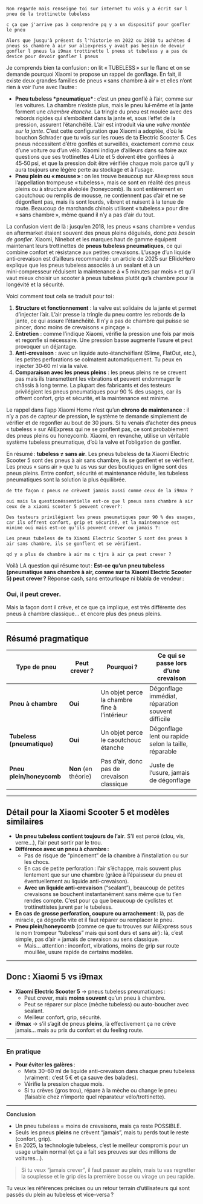 ```
Non regarde mais renseigne toi sur internet tu vois y a écrit sur l pneu de la trottinette tubeless 

c ça que j'arrive pas à comprendre pq y a un dispositif pour gonfler le pneu 

Alors que jusqu'à présent ds l'historie en 2022 ou 2018 tu achètes d pneus ss chambre à air sur aliexpress y avait pas besoin de devoir gonfler l pneus la i9max trottinette l pneus st tubeless y a pas de device pour devoir gonfler l pneus
```

Je comprends bien ta confusion : on lit « TUBELESS » sur le flanc et on se demande pourquoi Xiaomi te propose un rappel de gonflage. En fait, il existe deux grandes familles de pneus « sans chambre à air » et elles n’ont rien à voir l’une avec l’autre :

- **Pneu tubeless \*pneumatique\*** : c’est un pneu gonflé à l’air, comme sur les voitures. La chambre n’existe plus, mais le pneu lui‑même et la jante forment une *chambre étanche*. La tringle du pneu est moulée avec des rebords rigides qui s’emboîtent dans la jante et, sous l’effet de la pression, assurent l’étanchéité. L’air est introduit via une *valve montée sur la jante*. C’est cette configuration que Xiaomi a adoptée, d’où le bouchon Schrader que tu vois sur les roues de ta Electric Scooter 5. Ces pneus nécessitent d’être gonflés et surveillés, exactement comme ceux d’une voiture ou d’un vélo. Xiaomi indique d’ailleurs dans sa foire aux questions que ses trottinettes 4 Lite et 5 doivent être gonflées à 45‑50 psi, et que la pression doit être vérifiée chaque mois parce qu’il y aura toujours une légère perte au stockage et à l’usage.
- **Pneu plein ou « mousse »** : on les trouve beaucoup sur Aliexpress sous l’appellation trompeuse « tubeless », mais ce sont en réalité des pneus pleins ou à structure alvéolée (honeycomb). Ils sont entièrement en caoutchouc ou remplis de mousse, ne contiennent pas d’air et ne se dégonflent pas, mais ils sont lourds, vibrent et nuisent à la tenue de route. Beaucoup de marchands chinois utilisent « tubeless » pour dire « sans chambre », même quand il n’y a pas d’air du tout.

La confusion vient de là : jusqu’en 2018, les pneus « sans chambre » vendus en aftermarket étaient souvent des pneus pleins déguisés, donc *pas besoin de gonfler*. Xiaomi, Ninebot et les marques haut de gamme équipent maintenant leurs trottinettes de **pneus tubeless pneumatiques**, ce qui combine confort et résistance aux petites crevaisons. L’usage d’un liquide anti‑crevaison est d’ailleurs recommandé : un article de 2025 sur ERideHero explique que les pneus tubeless associés à un sealant et à un mini‑compresseur réduisent la maintenance à « 5 minutes par mois » et qu’il vaut mieux choisir un scooter à pneus tubeless plutôt qu’à chambre pour la longévité et la sécurité.

Voici comment tout cela se traduit pour toi :

1. **Structure et fonctionnement** : la valve est solidaire de la jante et permet d’injecter l’air. L’air presse la tringle du pneu contre les rebords de la jante, ce qui assure l’étanchéité. Il n’y a pas de chambre qui puisse se pincer, donc moins de crevaisons « pinçage ».
2. **Entretien** : comme l’indique Xiaomi, vérifie la pression une fois par mois et regonfle si nécessaire. Une pression basse augmente l’usure et peut provoquer un déjantage.
3. **Anti‑crevaison** : avec un liquide auto‑étanchéifiant (Slime, FlatOut, etc.), les petites perforations se colmatent automatiquement. Tu peux en injecter 30‑60 ml via la valve.
4. **Comparaison avec les pneus pleins** : les pneus pleins ne se crevent pas mais ils transmettent les vibrations et peuvent endommager le châssis à long terme. La plupart des fabricants et des testeurs privilégient les pneus pneumatiques pour 90 % des usages, car ils offrent confort, grip et sécurité, et la maintenance est minime.

Le rappel dans l’app Xiaomi Home n’est qu’un **chrono de maintenance** : il n’y a pas de capteur de pression, le système te demande simplement de vérifier et de regonfler au bout de 30 jours. Si tu venais d’acheter des pneus « tubeless » sur AliExpress qui ne se gonflent pas, ce sont probablement des pneus pleins ou honeycomb. Xiaomi, en revanche, utilise un véritable système tubeless pneumatique, d’où la valve et l’obligation de gonfler.

En résumé : **tubeless ≠ sans air**. Les pneus tubeless de ta Xiaomi Electric Scooter 5 sont des pneus à air sans chambre, ils se gonflent et se vérifient. Les pneus « sans air » que tu as vus sur des boutiques en ligne sont des pneus pleins. Entre confort, sécurité et maintenance réduite, les tubeless pneumatiques sont la solution la plus équilibrée.

```
de tte façon c pneus ne crèvent jamais aussi comme ceux de la i9max ?

oui mais la questionéssentielle est-ce que l pneus sans chambre à air ceux de a xiaomi scooter 5 peuvent crever?: 

Des testeurs privilégient les pneus pneumatiques pour 90 % des usages, car ils offrent confort, grip et sécurité, et la maintenance est minime oui mais est-ce qu'ils peuvent crever ou jamais ?: 

Les pneus tubeless de ta Xiaomi Electric Scooter 5 sont des pneus à air sans chambre, ils se gonflent et se vérifient. 

qd y a plus de chambre à air ms c tjrs à air ça peut crever ?
```

Voilà LA question qui résume tout :
 **Est-ce qu’un pneu tubeless (pneumatique sans chambre à air, comme sur ta Xiaomi Electric Scooter 5) peut crever ?**
 Réponse cash, sans entourloupe ni blabla de vendeur :

### **Oui, il peut crever.**

Mais la façon dont il crève, et ce que ça implique, est très différente des pneus à chambre classique… et encore plus des pneus pleins.

------

## **Résumé pragmatique**

| Type de pneu               | Peut crever ?        | Pourquoi ?                                   | Ce qui se passe lors d’une crevaison                 |
| -------------------------- | -------------------- | -------------------------------------------- | ---------------------------------------------------- |
| **Pneu à chambre**         | **Oui**              | Un objet perce la chambre fine à l’intérieur | Dégonflage immédiat, réparation souvent difficile    |
| **Tubeless (pneumatique)** | **Oui**              | Un objet perce le caoutchouc étanche         | Dégonflage lent ou rapide selon la taille, réparable |
| **Pneu plein/honeycomb**   | **Non** (en théorie) | Pas d’air, donc pas de crevaison classique   | Juste de l’usure, jamais de dégonflage               |

------

## **Détail pour la Xiaomi Scooter 5 et modèles similaires**

- **Un pneu tubeless contient toujours de l’air**. S’il est percé (clou, vis, verre…), l’air peut sortir par le trou.
- **Différence avec un pneu à chambre :**
  - Pas de risque de “pincement” de la chambre à l’installation ou sur les chocs.
  - En cas de petite perforation : l’air s’échappe, mais souvent plus lentement que sur une chambre (grâce à l’épaisseur du pneu et éventuellement au liquide anti-crevaison).
  - **Avec un liquide anti-crevaison** (“sealant”), beaucoup de petites crevaisons se bouchent instantanément sans même que tu t’en rendes compte. C’est pour ça que beaucoup de cyclistes et trottinettistes jurent par le tubeless.
- **En cas de grosse perforation, coupure ou arrachement** : là, pas de miracle, ça dégonfle vite et il faut réparer ou remplacer le pneu.
- **Pneu plein/honeycomb** (comme ce que tu trouves sur AliExpress sous le nom trompeur “tubeless” mais qui sont durs et sans air) : là, c’est simple, pas d’air = jamais de crevaison au sens classique.
  - Mais… attention : inconfort, vibrations, moins de grip sur route mouillée, usure rapide de certains modèles.

------

## **Donc : Xiaomi 5 vs i9max**

- **Xiaomi Electric Scooter 5** → pneus tubeless pneumatiques :
  - Peut crever, mais **moins souvent** qu’un pneu à chambre.
  - Peut se réparer sur place (mèche tubeless) ou auto-boucher avec sealant.
  - Meilleur confort, grip, sécurité.
- **i9max** → s’il s’agit de pneus **pleins**, là effectivement ça ne crève jamais… mais au prix du confort et du feeling route.

------

### **En pratique**

- **Pour éviter les galères** :
  - Mets 30–60 ml de liquide anti-crevaison dans chaque pneu tubeless (vraiment : c’est 5 € et ça sauve des balades).
  - Vérifie la pression chaque mois.
  - Si tu crèves (gros trou), répare à la mèche ou change le pneu (faisable chez n’importe quel réparateur vélo/trottinette).

------

**Conclusion**

- Un pneu tubeless = moins de crevaisons, mais ça reste POSSIBLE.
- Seuls les pneus **pleins** ne crèvent “jamais”, mais tu perds tout le reste (confort, grip).
- En 2025, la technologie tubeless, c’est le meilleur compromis pour un usage urbain normal (et ça a fait ses preuves sur des millions de voitures…).

> Si tu veux “jamais crever”, il faut passer au plein, mais tu vas regretter la souplesse et le grip dès la première bosse ou virage un peu rapide.

Tu veux les références précises ou un retour terrain d’utilisateurs qui sont passés du plein au tubeless et vice-versa ?